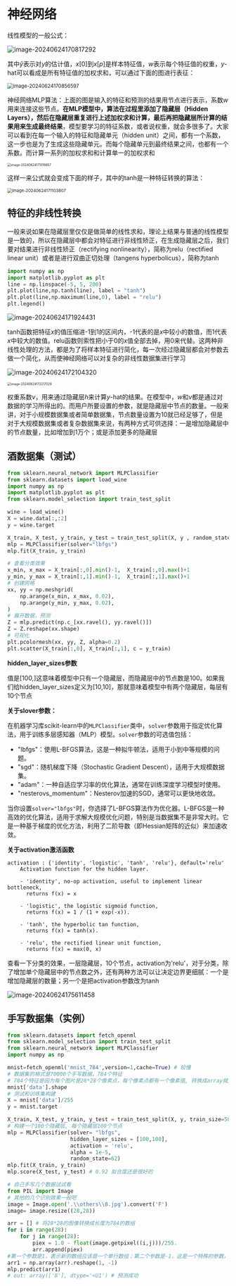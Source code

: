 # 神经网络

线性模型的一般公式：

![image-20240624170817292](https://51catgithubio.oss-cn-beijing.aliyuncs.com/image-20240624170817292.png)

其中*ŷ*表示对*y*的估计值，*x*[0]到*x*[*p*]是样本特征值，*w*表示每个特征值的权重，*y*-hat可以看成是所有特征值的加权求和，可以通过下面的图进行表征：

<img src="https://51catgithubio.oss-cn-beijing.aliyuncs.com/image-20240624170856597.png" alt="image-20240624170856597" style="zoom:80%;" />

神经网络MLP算法：上面的图是输入的特征和预测的结果用节点进行表示，系数*w*用来连接这些节点。**在MLP模型中，算法在过程里添加了隐藏层（Hidden Layers），然后在隐藏层重复进行上述加权求和计算，最后再把隐藏层所计算的结果用来生成最终结果**，模型要学习的特征系数，或者说权重，就会多很多了。大家可以看到在每一个输入的特征和隐藏单元（hidden unit）之间，都有一个系数，这一步也是为了生成这些隐藏单元。而每个隐藏单元到最终结果之间，也都有一个系数。而计算一系列的加权求和和计算单一的加权求和

<img src="https://51catgithubio.oss-cn-beijing.aliyuncs.com/image-20240624171018857.png" alt="image-20240624171018857" style="zoom: 50%;" />

这样一来公式就会变成下面的样子，其中的tanh是一种特征转换的算法：

<img src="https://51catgithubio.oss-cn-beijing.aliyuncs.com/image-20240624171103807.png" alt="image-20240624171103807" style="zoom: 67%;" />

## 特征的非线性转换

一般来说如果在隐藏层里仅仅是做简单的线性求和，理论上结果与普通的线性模型是一致的，所以在隐藏层中都会对特征进行非线性矫正，在生成隐藏层之后，我们要对结果进行非线性矫正（rectifying nonlinearity），简称为relu（rectified linear unit）或者是进行双曲正切处理（tangens hyperbolicus），简称为tanh

```python
import numpy as np
import matplotlib.pyplot as plt 
line = np.linspace(-5, 5, 200)
plt.plot(line,np.tanh(line), label = "tanh")
plt.plot(line,np.maximum(line,0), label = "relu")
plt.legend()
```



![image-20240624171924431](https://51catgithubio.oss-cn-beijing.aliyuncs.com/image-20240624171924431.png)

tanh函数把特征*x*的值压缩进-1到1的区间内，-1代表的是*x*中较小的数值，而1代表*x*中较大的数值。relu函数则索性把小于0的*x*值全部去掉，用0来代替。这两种非线性处理的方法，都是为了将样本特征进行简化，每一次经过隐藏层都会对参数去做一个简化，从而使神经网络可以对复杂的非线性数据集进行学习

![image-20240624172104320](https://51catgithubio.oss-cn-beijing.aliyuncs.com/image-20240624172104320.png)

<img src="https://51catgithubio.oss-cn-beijing.aliyuncs.com/image-20240624172217029.png" alt="image-20240624172217029" style="zoom: 50%;" />

权重系数*v*，用来通过隐藏层*h*来计算*y*-hat的结果。在模型中，*w*和*v*都是通过对数据的学习所得出的。而用户所要设置的参数，就是隐藏层中节点的数量。一般来讲，对于小规模数据集或者简单数据集，节点数量设置为10就已经足够了，但是对于大规模数据集或者复杂数据集来说，有两种方式可供选择：一是增加隐藏层中的节点数量，比如增加到1万个；或是添加更多的隐藏层

## 酒数据集（测试）

```python
from sklearn.neural_network import MLPClassifier
from sklearn.datasets import load_wine
import numpy as np
import matplotlib.pyplot as plt
from sklearn.model_selection import train_test_split

wine = load_wine()
X = wine.data[:,:2]
y = wine.target

X_train, X_test, y_train, y_test = train_test_split(X, y , random_state=0)
mlp = MLPClassifier(solver="lbfgs")
mlp.fit(X_train, y_train)

# 查看分类效果
x_min, x_max = X_train[:,0].min()-1,  X_train[:,0].max()+1
y_min, y_max = X_train[:,1].min()-1,  X_train[:,1].max()+1
# 创建网格
xx, yy = np.meshgrid(
    np.arange(x_min, x_max, 0.02),
    np.arange(y_min, y_max, 0.02),
)
# 展开数据，预测
Z = mlp.predict(np.c_[xx.ravel(), yy.ravel()])
Z = Z.reshape(xx.shape)
# 可视化
plt.pcolormesh(xx, yy, Z, alpha=0.2)
plt.scatter(X_train[:,0], X_train[:,1], c = y_train)
```

**hidden_layer_sizes参数**

值是[100,]这意味着模型中只有一个隐藏层，而隐藏层中的节点数是100。如果我们给hidden_layer_sizes定义为[10,10]，那就意味着模型中有两个隐藏层，每层有10个节点

**关于slover参数：**

在机器学习库scikit-learn中的`MLPClassifier`类中，`solver`参数用于指定优化算法，用于训练多层感知器（MLP）模型。`solver`参数的可选值包括：

- "lbfgs"：使用L-BFGS算法，这是一种拟牛顿法，适用于小到中等规模的问题。
- "sgd"：随机梯度下降（Stochastic Gradient Descent），适用于大规模数据集。
- "adam"：一种自适应学习率的优化算法，通常在训练深度学习模型时使用。
- "nesterovs_momentum"：Nesterov加速的SGD，通常可以更快地收敛。

当你设置`solver="lbfgs"`时，你选择了L-BFGS算法作为优化器。L-BFGS是一种高效的优化算法，适用于求解大规模优化问题，特别是当数据集不是非常大时。它是一种基于梯度的优化方法，利用了二阶导数（即Hessian矩阵的近似）来加速收敛。

**关于activation激活函数**

```
activation : {'identity', 'logistic', 'tanh', 'relu'}, default='relu'
    Activation function for the hidden layer.

    - 'identity', no-op activation, useful to implement linear bottleneck,
      returns f(x) = x

    - 'logistic', the logistic sigmoid function,
      returns f(x) = 1 / (1 + exp(-x)).

    - 'tanh', the hyperbolic tan function,
      returns f(x) = tanh(x).

    - 'relu', the rectified linear unit function,
      returns f(x) = max(0, x)
```

查看一下分类的效果，一层隐藏层，10个节点，activation为'relu'，对于分类，除了增加单个隐藏层中的节点数之外，还有两种方法可以让决定边界更细腻：一个是增加隐藏层的数量；另一个是把activation参数改为tanh

![image-20240624175611458](https://51catgithubio.oss-cn-beijing.aliyuncs.com/image-20240624175611458.png)

## 手写数据集（实例）

```python
from sklearn.datasets import fetch_openml
from sklearn.model_selection import train_test_split
from sklearn.neural_network import MLPClassifier
import numpy as np

mnist=fetch_openml('mnist_784',version=1,cache=True) # 较慢
# 数据集的格式是70000个手写数据，784个特征
# 784个特征是因为每个图片是28*28个像素点，每个像素点都有一个像素值, 转换成array就是784的长度, 可以通过reshape(28,28)来还原图像
mnist['data'].shape 
# 测试和训练集构建
X = mnist['data']/255
y = mnist.target

X_train, X_test, y_train, y_test = train_test_split(X, y, train_size=5000, test_size=1000, random_state=62)
# 构建一个100个隐藏层, 每个隐藏层100个节点
mlp = MLPClassifier(solver= "lbfgs", 
                    hidden_layer_sizes = [100,100], 
                    activation = 'relu', 
                    alpha = 1e-5, 
                    random_state=62)
mlp.fit(X_train, y_train)
mlp.score(X_test, y_test) # 0.92 拟合度还是很好的

# 自己手写几个数据试试看
from PIL import Image
# 其他的几个识别效果一般吧
image = Image.open('.\\others\\8.jpg').convert('F')
image= image.resize((28,28))

arr = [] # 将28*28的图像转换成长度为784的数组
for i in range(28):
    for j in range(28):
        piex = 1.0 - float(image.getpixel((i,j)))/255.
        arr.append(piex)
#第一个参数是1，表示新的数组应该是一个单行数组；第二个参数是-1，这是一个特殊的参数，它告诉NumPy自动计算这个维度的大小，以便保持数组中元素的总数不变,本例子就是将数组转换为1行784列的数组
arr1 = np.array(arr).reshape(1, -1)
mlp.predict(arr1)
# out: array(['8'], dtype='<U1') # 预测成功
```

